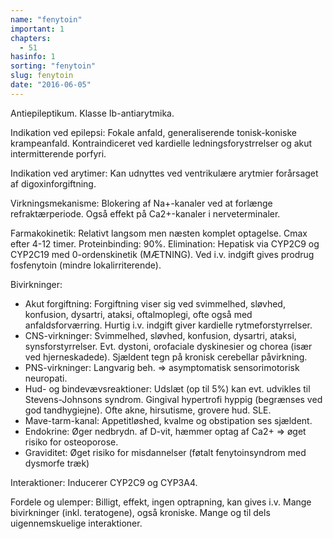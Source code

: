 ```yaml
---
name: "fenytoin"
important: 1
chapters:
  - 51
hasinfo: 1
sorting: "fenytoin"
slug: fenytoin
date: "2016-06-05"
---
```


Antiepileptikum. Klasse Ib-antiarytmika.

Indikation ved epilepsi: Fokale anfald, generaliserende tonisk-koniske
krampeanfald. Kontraindiceret ved kardielle ledningsforystrrelser og akut
intermitterende porfyri.

Indikation ved arytimer: Kan udnyttes ved ventrikulære arytmier forårsaget af
digoxinforgiftning.

Virkningsmekanisme: Blokering af Na+-kanaler ved at forlænge refraktærperiode.
Også effekt på Ca2+-kanaler i nerveterminaler.

Farmakokinetik: Relativt langsom men næsten komplet optagelse. Cmax efter 4-12
timer. Proteinbinding: 90%. Elimination: Hepatisk via CYP2C9 og CYP2C19 med
0-ordenskinetik (MÆTNING). Ved i.v. indgift gives prodrug fosfenytoin (mindre
lokalirriterende).

Bivirkninger: <ul><li>Akut forgiftning: Forgiftning viser sig ved svimmelhed,
sløvhed, konfusion, dysartri, ataksi, oftalmoplegi, ofte også med
anfaldsforværring. Hurtig i.v. indgift giver kardielle
rytmeforstyrrelser.</li><li>CNS-virkninger: Svimmelhed, sløvhed, konfusion,
dysartri, ataksi, synsforstyrrelser. Evt. dystoni, orofaciale dyskinesier og
chorea (især ved hjerneskadede). Sjældent tegn på kronisk cerebellar
påvirkning.</li><li>PNS-virkninger: Langvarig beh. => asymptomatisk
sensorimotorisk neuropati.</li><li>Hud- og bindevævsreaktioner: Udslæt (op til
5%) kan evt. udvikles til Stevens-Johnsons syndrom. Gingival hypertrofi hyppig
(begrænses ved god tandhygiejne). Ofte akne, hirsutisme, grovere hud.
SLE.</li><li>Mave-tarm-kanal: Appetitløshed, kvalme og obstipation ses
sjældent.</li><li>Endokrine: Øger nedbrydn. af D-vit, hæmmer optag af Ca2+ =>
øget risiko for osteoporose.</li><li>Graviditet: Øget risiko for misdannelser
(føtalt fenytoinsyndrom med dysmorfe træk)</li></ul>

Interaktioner: Inducerer CYP2C9 og CYP3A4.

Fordele og ulemper: Billigt, effekt, ingen optrapning, kan gives i.v. Mange
bivirkninger (inkl. teratogene), også kroniske. Mange og til dels
uigennemskuelige interaktioner.
